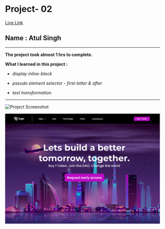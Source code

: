 # Project- 02

[Live Link](https://20th-nov-fsjs-batch-2-project-02.netlify.app/)

## Name : Atul Singh

---

**The project took almost 1 hrs to complete.**

**What I learned in this project :**

- _display inline-block_

- _pseudo element selector - first-letter & after_

- _text transformation_

---

![Project Screenshot](https://img.shields.io/badge/LiveClass-Project--2-purple)

![LCO](./output.png)
